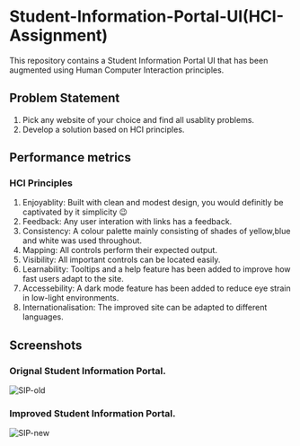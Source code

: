 # Student-Information-Portal-UI(HCI-Assignment)
This repository contains a Student Information Portal UI that has been augmented using Human Computer Interaction principles.

## Problem Statement 
1) Pick any website of your choice and find all usablity problems.
2) Develop a solution based on HCI principles.

## Performance metrics
### HCI Principles
1) Enjoyablity: Built with clean and modest design, you would definitly be captivated by it simplicity 😉
2) Feedback: Any user interation with links has a feedback.
3) Consistency: A colour palette mainly consisting of shades of yellow,blue and white was used throughout.
4) Mapping: All controls perform their expected output.
5) Visibility: All important controls can be located easily.
6) Learnability: Tooltips and a help feature has been added to improve how fast users adapt to the site.
7) Accessebility: A dark mode feature has been added to reduce eye strain in low-light environments.
8) Internationalisation: The improved site can be adapted to different languages.

## Screenshots
### Orignal Student Information Portal.
![SIP-old](https://user-images.githubusercontent.com/95528341/229899347-4a015d46-5f08-43e3-aec7-367f8b7ef405.PNG)

### Improved Student Information Portal.
![SIP-new](https://user-images.githubusercontent.com/95528341/229899675-177ef9f4-f256-43c8-a8bd-dfaf0c02a7b9.PNG)


